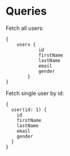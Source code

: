# Queries

Fetch all users:

``` 
{ 
    users {
            id
            firstName
            lastName
            email
            gender
        }
}
```

Fetch single user by id:

```
{
  user(id: 1) {
    id
    firstName
    lastName
    email
    gender
  }
}
```
